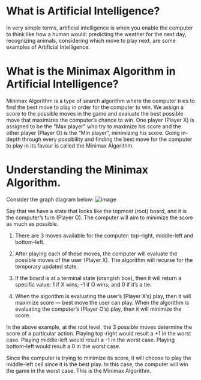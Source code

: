 # What is Artificial Intelligence?
In very simple terms, artificial intelligence is when you enable the computer to think like how a human would: predicting the weather for the next day, recognizing animals, considering which move to play next, are some examples of Artificial Intelligence.

# What is the Minimax Algorithm in Artificial Intelligence?
Minimax Algorithm is a type of search algorithm where the computer tries to find the best move to play in order for the computer to win. We assign a score to the possible moves in the game and evaluate the best possible move that maximizes the computer’s chance to win. One player (Player X) is assigned to be the “Max player” who try to maximize his score and the other player (Player O) is the “Min player”, minimizing his score. Going in-depth through every possibility and finding the best move for the computer to play in its favour is called the Minimax Algorithm.

# Understanding the Minimax Algorithm.
Consider the graph diagram below:
![image](https://github.com/Spooke02/Tic_Tac_Toe_AI/assets/88731398/26c50e33-f411-4c5a-b012-a921b272a1b1)

Say that we have a state that looks like the topmost (root) board, and it is the computer’s turn (Player O). The computer will aim to minimize the score as much as possible.

1. There are 3 moves available for the computer: top-right, middle-left and bottom-left.

2. After playing each of these moves, the computer will evaluate the possible moves of the user (Player X). The algorithm will recurse for the temporary updated state.

3. If the board is at a terminal state (orangish box), then it will return a specific value: 1 if X wins; -1 if O wins; and 0 if it’s a tie.

4. When the algorithm is evaluating the user’s (Player X’s) play, then it will maximize score — best move the user can play. When the algorithm is evaluating the computer’s (Player O’s) play, then it will minimize the score.

In the above example, at the root level, the 3 possible moves determine the score of a particular action. Playing top-right would result a +1 in the worst case. Playing middle-left would result a -1 in the worst case. Playing bottom-left would result a 0 in the worst case.

Since the computer is trying to minimize its score, it will choose to play the middle-left cell since it is the best play. In this case, the computer will win the game in the worst case. This is the Minimax Algorithm.
